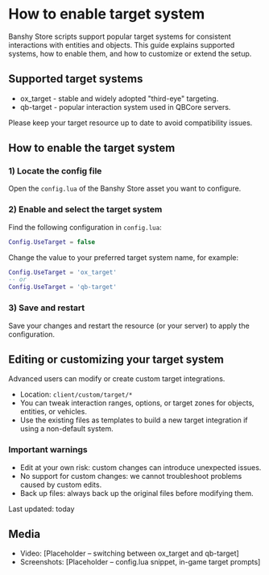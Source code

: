 # How to enable target system

Banshy Store scripts support popular target systems for consistent interactions with entities and objects. This guide explains supported systems, how to enable them, and how to customize or extend the setup.

## Supported target systems
- ox_target - stable and widely adopted "third-eye" targeting.
- qb-target - popular interaction system used in QBCore servers.

Please keep your target resource up to date to avoid compatibility issues.

## How to enable the target system

### 1) Locate the config file
Open the `config.lua` of the Banshy Store asset you want to configure.

### 2) Enable and select the target system
Find the following configuration in `config.lua`:

```lua
Config.UseTarget = false
```

Change the value to your preferred target system name, for example:

```lua
Config.UseTarget = 'ox_target'
-- or
Config.UseTarget = 'qb-target'
```

### 3) Save and restart
Save your changes and restart the resource (or your server) to apply the configuration.

## Editing or customizing your target system
Advanced users can modify or create custom target integrations.

- Location: `client/custom/target/*`
- You can tweak interaction ranges, options, or target zones for objects, entities, or vehicles.
- Use the existing files as templates to build a new target integration if using a non-default system.

### Important warnings
- Edit at your own risk: custom changes can introduce unexpected issues.
- No support for custom changes: we cannot troubleshoot problems caused by custom edits.
- Back up files: always back up the original files before modifying them.

Last updated: today

## Media
- Video: [Placeholder – switching between ox_target and qb-target]
- Screenshots: [Placeholder – config.lua snippet, in-game target prompts]


